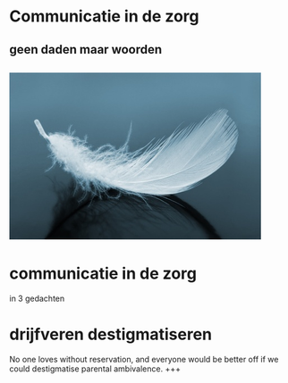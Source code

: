 # Communicatie in de zorg
geen daden maar woorden
---
![](drijfveer.jpg)
---
# communicatie in de zorg
in 3 gedachten
# drijfveren destigmatiseren
No one loves without reservation, and everyone would be better off if we could destigmatise parental ambivalence.
+++

